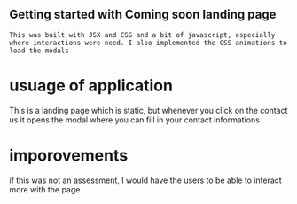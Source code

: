 ## Getting started with Coming soon landing page

    This was built with JSX and CSS and a bit of javascript, especially where interactions were need. I also implemented the CSS animations to load the modals

# usuage of application

This is a landing page which is static, but whenever you click on the contact us it opens the modal where you can fill in your contact informations

# imporovements

if this was not an assessment, I would have the users to be able to interact more with the page
